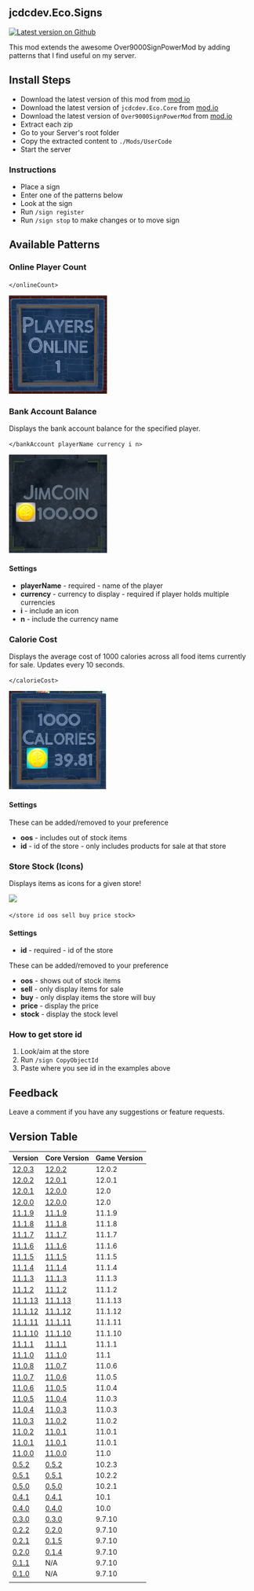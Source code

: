 ## jcdcdev.Eco.Signs

[![Latest version on Github](https://badgen.net/github/tag/jcdcdev/jcdcdev.Eco.Signs?color=3a93b4&label=Mod)](https://github.com/jcdcdev/jcdcdev.Eco.Signs/releases/latest)

This mod extends the awesome Over9000SignPowerMod by adding patterns that I find useful on my server.

## Install Steps

- Download the latest version of this mod from [mod.io](https://mod.io/g/eco/m/jcdcdevecosigns)
- Download the latest version of `jcdcdev.Eco.Core` from [mod.io](https://mod.io/g/eco/m/jcdcdevecocore)
- Download the latest version of `Over9000SignPowerMod` from [mod.io](https://mod.io/g/eco/m/over9000signpowermod)
- Extract each zip
- Go to your Server's root folder
- Copy the extracted content to `./Mods/UserCode`
- Start the server

### Instructions

- Place a sign
- Enter one of the patterns below
- Look at the sign
- Run `/sign register`
- Run `/sign stop` to make changes or to move sign

## Available Patterns

### Online Player Count

`</onlineCount>`

![onlineCount.png](https://github.com/jcdcdev/jcdcdev.Eco.Signs/blob/main/docs/screenshots/onlineCount.png?raw=true)

### Bank Account Balance

Displays the bank account balance for the specified player.

`</bankAccount playerName currency i n>`

![bankAccount.png](https://github.com/jcdcdev/jcdcdev.Eco.Signs/blob/main/docs/screenshots/bankAccount.png?raw=true)

#### Settings

- **playerName** - required - name of the player
- **currency** - currency to display - required if player holds multiple currencies
- **i** - include an icon
- **n** - include the currency name

### Calorie Cost

Displays the average cost of 1000 calories across all food items currently for sale. Updates every 10 seconds.

`</calorieCost>`

![calorieCount.png](https://github.com/jcdcdev/jcdcdev.Eco.Signs/blob/main/docs/screenshots/calorieCount.png?raw=true)

#### Settings

These can be added/removed to your preference

- **oos** - includes out of stock items
- **id** - id of the store - only includes products for sale at that store

### Store Stock (Icons)

Displays items as icons for a given store!

![](https://image.modcdn.io/members/2215/26012295/profile/store.gif)

`</store id oos sell buy price stock>`

#### Settings

- **id** - required - id of the store

These can be added/removed to your preference

- **oos** - shows out of stock items
- **sell** - only display items for sale
- **buy** - only display items the store will buy
- **price** - display the price
- **stock** - display the stock level

### How to get store id

1. Look/aim at the store
2. Run `/sign CopyObjectId`
3. Paste where you see id in the examples above

## Feedback

Leave a comment if you have any suggestions or feature requests.

## Version Table
| Version | Core Version | Game Version |
|-----|---------| -----------|
| [12.0.3](https://github.com/jcdcdev/jcdcdev.Eco.Signs/releases/tag/12.0.3) | [12.0.2](https://github.com/jcdcdev/jcdcdev.Eco.Core/releases/tag/12.0.2) | 12.0.2 |
| [12.0.2](https://github.com/jcdcdev/jcdcdev.Eco.Signs/releases/tag/12.0.2) | [12.0.1](https://github.com/jcdcdev/jcdcdev.Eco.Core/releases/tag/12.0.1) | 12.0.1 |
| [12.0.1](https://github.com/jcdcdev/jcdcdev.Eco.Signs/releases/tag/12.0.1) | [12.0.0](https://github.com/jcdcdev/jcdcdev.Eco.Core/releases/tag/12.0.0) | 12.0 |
| [12.0.0](https://github.com/jcdcdev/jcdcdev.Eco.Signs/releases/tag/12.0.0) | [12.0.0](https://github.com/jcdcdev/jcdcdev.Eco.Core/releases/tag/12.0.0) | 12.0 |
| [11.1.9](https://github.com/jcdcdev/jcdcdev.Eco.Signs/releases/tag/11.1.9) | [11.1.9](https://github.com/jcdcdev/jcdcdev.Eco.Core/releases/tag/11.1.9) | 11.1.9 |
| [11.1.8](https://github.com/jcdcdev/jcdcdev.Eco.Signs/releases/tag/11.1.8) | [11.1.8](https://github.com/jcdcdev/jcdcdev.Eco.Core/releases/tag/11.1.8) | 11.1.8 |
| [11.1.7](https://github.com/jcdcdev/jcdcdev.Eco.Signs/releases/tag/11.1.7) | [11.1.7](https://github.com/jcdcdev/jcdcdev.Eco.Core/releases/tag/11.1.7) | 11.1.7 |
| [11.1.6](https://github.com/jcdcdev/jcdcdev.Eco.Signs/releases/tag/11.1.6) | [11.1.6](https://github.com/jcdcdev/jcdcdev.Eco.Core/releases/tag/11.1.6) | 11.1.6 |
| [11.1.5](https://github.com/jcdcdev/jcdcdev.Eco.Signs/releases/tag/11.1.5) | [11.1.5](https://github.com/jcdcdev/jcdcdev.Eco.Core/releases/tag/11.1.5) | 11.1.5 |
| [11.1.4](https://github.com/jcdcdev/jcdcdev.Eco.Signs/releases/tag/11.1.4) | [11.1.4](https://github.com/jcdcdev/jcdcdev.Eco.Core/releases/tag/11.1.4) | 11.1.4 |
| [11.1.3](https://github.com/jcdcdev/jcdcdev.Eco.Signs/releases/tag/11.1.3) | [11.1.3](https://github.com/jcdcdev/jcdcdev.Eco.Core/releases/tag/11.1.3) | 11.1.3 |
| [11.1.2](https://github.com/jcdcdev/jcdcdev.Eco.Signs/releases/tag/11.1.2) | [11.1.2](https://github.com/jcdcdev/jcdcdev.Eco.Core/releases/tag/11.1.2) | 11.1.2 |
| [11.1.13](https://github.com/jcdcdev/jcdcdev.Eco.Signs/releases/tag/11.1.13) | [11.1.13](https://github.com/jcdcdev/jcdcdev.Eco.Core/releases/tag/11.1.13) | 11.1.13 |
| [11.1.12](https://github.com/jcdcdev/jcdcdev.Eco.Signs/releases/tag/11.1.12) | [11.1.12](https://github.com/jcdcdev/jcdcdev.Eco.Core/releases/tag/11.1.12) | 11.1.12 |
| [11.1.11](https://github.com/jcdcdev/jcdcdev.Eco.Signs/releases/tag/11.1.11) | [11.1.11](https://github.com/jcdcdev/jcdcdev.Eco.Core/releases/tag/11.1.11) | 11.1.11 |
| [11.1.10](https://github.com/jcdcdev/jcdcdev.Eco.Signs/releases/tag/11.1.10) | [11.1.10](https://github.com/jcdcdev/jcdcdev.Eco.Core/releases/tag/11.1.10) | 11.1.10 |
| [11.1.1](https://github.com/jcdcdev/jcdcdev.Eco.Signs/releases/tag/11.1.1) | [11.1.1](https://github.com/jcdcdev/jcdcdev.Eco.Core/releases/tag/11.1.1) | 11.1.1 |
| [11.1.0](https://github.com/jcdcdev/jcdcdev.Eco.Signs/releases/tag/11.1.0) | [11.1.0](https://github.com/jcdcdev/jcdcdev.Eco.Core/releases/tag/11.1.0) | 11.1 |
| [11.0.8](https://github.com/jcdcdev/jcdcdev.Eco.Signs/releases/tag/11.0.8) | [11.0.7](https://github.com/jcdcdev/jcdcdev.Eco.Core/releases/tag/11.0.7) | 11.0.6 |
| [11.0.7](https://github.com/jcdcdev/jcdcdev.Eco.Signs/releases/tag/11.0.7) | [11.0.6](https://github.com/jcdcdev/jcdcdev.Eco.Core/releases/tag/11.0.6) | 11.0.5 |
| [11.0.6](https://github.com/jcdcdev/jcdcdev.Eco.Signs/releases/tag/11.0.6) | [11.0.5](https://github.com/jcdcdev/jcdcdev.Eco.Core/releases/tag/11.0.5) | 11.0.4 |
| [11.0.5](https://github.com/jcdcdev/jcdcdev.Eco.Signs/releases/tag/11.0.5) | [11.0.4](https://github.com/jcdcdev/jcdcdev.Eco.Core/releases/tag/11.0.4) | 11.0.3 |
| [11.0.4](https://github.com/jcdcdev/jcdcdev.Eco.Signs/releases/tag/11.0.4) | [11.0.3](https://github.com/jcdcdev/jcdcdev.Eco.Core/releases/tag/11.0.3) | 11.0.3 |
| [11.0.3](https://github.com/jcdcdev/jcdcdev.Eco.Signs/releases/tag/11.0.3) | [11.0.2](https://github.com/jcdcdev/jcdcdev.Eco.Core/releases/tag/11.0.2) | 11.0.2 |
| [11.0.2](https://github.com/jcdcdev/jcdcdev.Eco.Signs/releases/tag/11.0.2) | [11.0.1](https://github.com/jcdcdev/jcdcdev.Eco.Core/releases/tag/11.0.1) | 11.0.1 |
| [11.0.1](https://github.com/jcdcdev/jcdcdev.Eco.Signs/releases/tag/11.0.1) | [11.0.1](https://github.com/jcdcdev/jcdcdev.Eco.Core/releases/tag/11.0.1) | 11.0.1 |
| [11.0.0](https://github.com/jcdcdev/jcdcdev.Eco.Signs/releases/tag/11.0.0) | [11.0.0](https://github.com/jcdcdev/jcdcdev.Eco.Core/releases/tag/11.0.0) | 11.0 |
| [0.5.2](https://github.com/jcdcdev/jcdcdev.Eco.Signs/releases/tag/0.5.2) | [0.5.2](https://github.com/jcdcdev/jcdcdev.Eco.Core/releases/tag/0.5.2) | 10.2.3 |
| [0.5.1](https://github.com/jcdcdev/jcdcdev.Eco.Signs/releases/tag/0.5.1) | [0.5.1](https://github.com/jcdcdev/jcdcdev.Eco.Core/releases/tag/0.5.1) | 10.2.2 |
| [0.5.0](https://github.com/jcdcdev/jcdcdev.Eco.Signs/releases/tag/0.5.0) | [0.5.0](https://github.com/jcdcdev/jcdcdev.Eco.Core/releases/tag/0.5.0) | 10.2.1 |
| [0.4.1](https://github.com/jcdcdev/jcdcdev.Eco.Signs/releases/tag/0.4.1) | [0.4.1](https://github.com/jcdcdev/jcdcdev.Eco.Core/releases/tag/0.4.1) | 10.1 |
| [0.4.0](https://github.com/jcdcdev/jcdcdev.Eco.Signs/releases/tag/0.4.0) | [0.4.0](https://github.com/jcdcdev/jcdcdev.Eco.Core/releases/tag/0.4.0) | 10.0 |
| [0.3.0](https://github.com/jcdcdev/jcdcdev.Eco.Signs/releases/tag/0.3.0) | [0.3.0](https://github.com/jcdcdev/jcdcdev.Eco.Core/releases/tag/0.3.0) | 9.7.10 |
| [0.2.2](https://github.com/jcdcdev/jcdcdev.Eco.Signs/releases/tag/0.2.2) | [0.2.0](https://github.com/jcdcdev/jcdcdev.Eco.Core/releases/tag/0.2.0) | 9.7.10 |
| [0.2.1](https://github.com/jcdcdev/jcdcdev.Eco.Signs/releases/tag/0.2.1) | [0.1.5](https://github.com/jcdcdev/jcdcdev.Eco.Core/releases/tag/0.1.5) | 9.7.10 |
| [0.2.0](https://github.com/jcdcdev/jcdcdev.Eco.Signs/releases/tag/0.2.0) | [0.1.4](https://github.com/jcdcdev/jcdcdev.Eco.Core/releases/tag/0.1.4) | 9.7.10 |
| [0.1.1](https://github.com/jcdcdev/jcdcdev.Eco.Signs/releases/tag/0.1.1) | N/A | 9.7.10 |
| [0.1.0](https://github.com/jcdcdev/jcdcdev.Eco.Signs/releases/tag/0.1.0) | N/A | 9.7.10 |
| [](https://github.com/jcdcdev/jcdcdev.Eco.Signs/releases/tag/) | [](https://github.com/jcdcdev/jcdcdev.Eco.Core/releases/tag/) |  |
